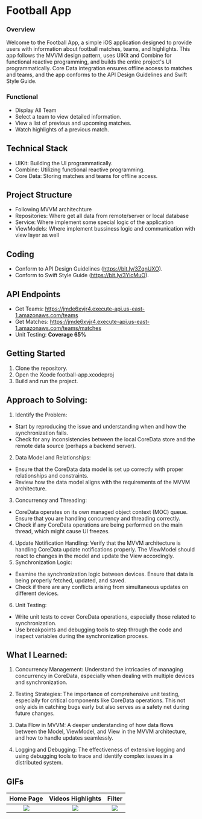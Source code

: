 # Football App
### Overview
Welcome to the Football App, a simple iOS application designed to provide users with information about football matches, teams, and highlights. This app follows the MVVM design pattern, uses UIKit and Combine for functional reactive programming, and builds the entire project's UI programmatically. Core Data integration ensures offline access to matches and teams, and the app conforms to the API Design Guidelines and Swift Style Guide.

### Functional
* Display All Team
* Select a team to view detailed information.
* View a list of previous and upcoming matches.
* Watch highlights of a previous match.

## Technical Stack
* UIKit: Building the UI programmatically.
* Combine: Utilizing functional reactive programming.
* Core Data: Storing matches and teams for offline access.
  
## Project Structure
* Following MVVM architechture
* Repositories: Where get all data from remote/server or local database
* Service: Where implement some special logic of the application
* ViewModels: Where implement bussiness logic and communication with view layer as well

## Coding
* Conform to API Design Guidelines (https://bit.ly/3ZqnUXO).
* Conform to Swift Style Guide (https://bit.ly/3YicMuO).

## API Endpoints
* Get Teams: https://jmde6xvjr4.execute-api.us-east-1.amazonaws.com/teams
* Get Matches: https://jmde6xvjr4.execute-api.us-east-1.amazonaws.com/teams/matches
* Unit Testing: **Coverage 65%**


## Getting Started
1. Clone the repository.
2. Open the Xcode football-app.xcodeproj
3. Build and run the project.

## Approach to Solving:

1. Identify the Problem:
* Start by reproducing the issue and understanding when and how the synchronization fails.
* Check for any inconsistencies between the local CoreData store and the remote data source (perhaps a backend server).

2. Data Model and Relationships:
* Ensure that the CoreData data model is set up correctly with proper relationships and constraints.
* Review how the data model aligns with the requirements of the MVVM architecture.

3. Concurrency and Threading:
* CoreData operates on its own managed object context (MOC) queue. Ensure that you are handling concurrency and threading correctly.
* Check if any CoreData operations are being performed on the main thread, which might cause UI freezes.
  
4. Update Notification Handling:
Verify that the MVVM architecture is handling CoreData update notifications properly. The ViewModel should react to changes in the model and update the View accordingly.
5. Synchronization Logic:
* Examine the synchronization logic between devices. Ensure that data is being properly fetched, updated, and saved.
* Check if there are any conflicts arising from simultaneous updates on different devices.
6. Unit Testing:
* Write unit tests to cover CoreData operations, especially those related to synchronization.
* Use breakpoints and debugging tools to step through the code and inspect variables during the synchronization process.

## What I Learned:
1. Concurrency Management: Understand the intricacies of managing concurrency in CoreData, especially when dealing with multiple devices and synchronization.

2. Testing Strategies: The importance of comprehensive unit testing, especially for critical components like CoreData operations. This not only aids in catching bugs early but also serves as a safety net during future changes.

3. Data Flow in MVVM: A deeper understanding of how data flows between the Model, ViewModel, and View in the MVVM architecture, and how to handle updates seamlessly.

4. Logging and Debugging: The effectiveness of extensive logging and using debugging tools to trace and identify complex issues in a distributed system.

## GIFs
| Home Page | Videos Highlights | Filter | 
| :---:   | :---: | :---: | 
| ![](https://github.com/phuongdateh/football-app/blob/master/1gif.gif) | ![](https://github.com/phuongdateh/football-app/blob/master/2gif.gif) | ![](https://github.com/phuongdateh/football-app/blob/master/3.gif) |


